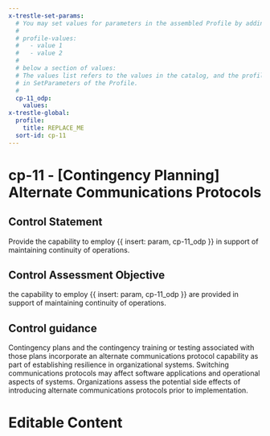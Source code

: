 ```yaml
---
x-trestle-set-params:
  # You may set values for parameters in the assembled Profile by adding
  #
  # profile-values:
  #   - value 1
  #   - value 2
  #
  # below a section of values:
  # The values list refers to the values in the catalog, and the profile-values represent values
  # in SetParameters of the Profile.
  #
  cp-11_odp:
    values:
x-trestle-global:
  profile:
    title: REPLACE_ME
  sort-id: cp-11
---
```


# cp-11 - \[Contingency Planning\] Alternate Communications Protocols

## Control Statement

Provide the capability to employ {{ insert: param, cp-11_odp }} in support of maintaining continuity of operations.

## Control Assessment Objective

the capability to employ {{ insert: param, cp-11_odp }} are provided in support of maintaining continuity of operations.

## Control guidance

Contingency plans and the contingency training or testing associated with those plans incorporate an alternate communications protocol capability as part of establishing resilience in organizational systems. Switching communications protocols may affect software applications and operational aspects of systems. Organizations assess the potential side effects of introducing alternate communications protocols prior to implementation.

# Editable Content

<!-- Make additions and edits below -->
<!-- The above represents the contents of the control as received by the profile, prior to additions. -->
<!-- If the profile makes additions to the control, they will appear below. -->
<!-- The above markdown may not be edited but you may edit the content below, and/or introduce new additions to be made by the profile. -->
<!-- If there is a yaml header at the top, parameter values may be edited. Use --set-parameters to incorporate the changes during assembly. -->
<!-- The content here will then replace what is in the profile for this control, after running profile-assemble. -->
<!-- The current profile has no added parts for this control, but you may add new ones here. -->
<!-- Each addition must have a heading either of the form ## Control my_addition_name -->
<!-- or ## Part a. (where the a. refers to one of the control statement labels.) -->
<!-- "## Control" parts are new parts added after the statement part. -->
<!-- "## Part" parts are new parts added into the top-level statement part with that label. -->
<!-- Subparts may be added with nested hash levels of the form ### My Subpart Name -->
<!-- underneath the parent ## Control or ## Part being added -->
<!-- See https://ibm.github.io/compliance-trestle/tutorials/ssp_profile_catalog_authoring/ssp_profile_catalog_authoring for guidance. -->
